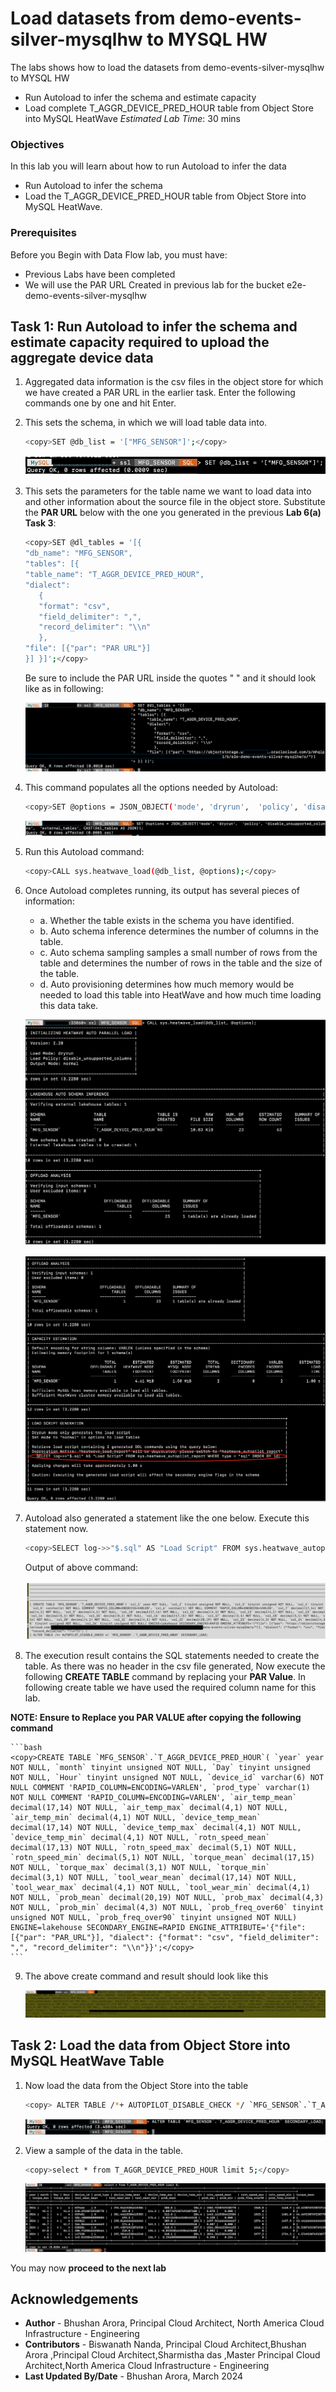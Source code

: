 
# Load datasets from demo-events-silver-mysqlhw to MYSQL HW

The labs shows how to load the datasets from demo-events-silver-mysqlhw to MYSQL HW
- Run Autoload to infer the schema and estimate capacity
- Load complete T\_AGGR\_DEVICE\_PRED\_HOUR table from Object Store into MySQL HeatWave
*Estimated Lab Time*: 30 mins

### Objectives

In this lab you will learn about how to run Autoload to infer the data 


- Run Autoload to infer the schema 
- Load the T\_AGGR\_DEVICE\_PRED\_HOUR table from Object Store into MySQL HeatWave.



### Prerequisites

Before you Begin with Data Flow lab, you must have:

* Previous Labs have been completed
* We will use the PAR URL Created in previous lab for the bucket e2e-demo-events-silver-mysqlhw

## Task 1: Run Autoload to infer the schema and estimate capacity required to upload the aggregate device data 

1. Aggregated data information is the csv files in the object store for which we have created a PAR URL in the earlier task. Enter the following commands one by one and hit Enter.

2. This sets the schema, in which we will load table data into.  

    ```bash
    <copy>SET @db_list = '["MFG_SENSOR"]';</copy>
    ```
    ![autopilot set dblist example](./images/set-db-list.png "autopilot set dblist example")


3. This sets the parameters for the table name we want to load data into and other information about the source file in the object store. Substitute the **PAR URL** below with the one you generated in the previous **Lab 6(a) Task 3**:
    ```bash
    <copy>SET @dl_tables = '[{
    "db_name": "MFG_SENSOR",
    "tables": [{
    "table_name": "T_AGGR_DEVICE_PRED_HOUR",
    "dialect": 
       {
       "format": "csv",
       "field_delimiter": ",",
       "record_delimiter": "\\n"
       },
    "file": [{"par": "PAR URL"}]
    }] }]';</copy>
    ```
    Be sure to include the PAR URL inside the quotes " " and it should look like as in following:

    ![autopilot set table example](./images/set-load-table-examples.png "autopilot set table example")

4. This command populates all the options needed by Autoload:

    ```bash
    <copy>SET @options = JSON_OBJECT('mode', 'dryrun',  'policy', 'disable_unsupported_columns',  'external_tables', CAST(@dl_tables AS JSON));</copy>
    ```
    ![autopilot set option](./images/set-options.png "autopilot set option example")

5. Run this Autoload command:

    ```bash
    <copy>CALL sys.heatwave_load(@db_list, @options);</copy>
    ```


6. Once Autoload completes running, its output has several pieces of information:
    - a. Whether the table exists in the schema you have identified.
    - b. Auto schema inference determines the number of columns in the table.
    - c. Auto schema sampling samples a small number of rows from the table and determines the number of rows in the table and the size of the table.
    - d. Auto provisioning determines how much memory would be needed to load this table into HeatWave and how much time loading this data take.

    ![Load Script](./images/heatwave-load-op1.png "load script dryrun")

    ![Load Script log](./images/heatwave-load-op2.png "load script log dryrun")

7. Autoload also generated a statement like the one below. Execute this statement now.

    ```bash
    <copy>SELECT log->>"$.sql" AS "Load Script" FROM sys.heatwave_autopilot_report WHERE type = "sql" ORDER BY id;</copy>
    ```

    Output of above command:

    ![log table output](./images/log-create-table-output.png "log table output dryrun")


8. The execution result contains the SQL statements needed to create the table. As there was no header in the csv file generated,  Now execute the following **CREATE TABLE** command by replacing your **PAR Value**. In following create table we have used the required column name for this lab.
 
 **NOTE: Ensure to Replace you PAR VALUE after copying the following command**


    ```bash
    <copy>CREATE TABLE `MFG_SENSOR`.`T_AGGR_DEVICE_PRED_HOUR`( `year` year NOT NULL, `month` tinyint unsigned NOT NULL, `Day` tinyint unsigned NOT NULL, `Hour` tinyint unsigned NOT NULL, `device_id` varchar(6) NOT NULL COMMENT 'RAPID_COLUMN=ENCODING=VARLEN', `prod_type` varchar(1) NOT NULL COMMENT 'RAPID_COLUMN=ENCODING=VARLEN', `air_temp_mean` decimal(17,14) NOT NULL, `air_temp_max` decimal(4,1) NOT NULL, `air_temp_min` decimal(4,1) NOT NULL, `device_temp_mean` decimal(17,14) NOT NULL, `device_temp_max` decimal(4,1) NOT NULL, `device_temp_min` decimal(4,1) NOT NULL, `rotn_speed_mean` decimal(17,13) NOT NULL, `rotn_speed_max` decimal(5,1) NOT NULL, `rotn_speed_min` decimal(5,1) NOT NULL, `torque_mean` decimal(17,15) NOT NULL, `torque_max` decimal(3,1) NOT NULL, `torque_min` decimal(3,1) NOT NULL, `tool_wear_mean` decimal(17,14) NOT NULL, `tool_wear_max` decimal(4,1) NOT NULL, `tool_wear_min` decimal(4,1) NOT NULL, `prob_mean` decimal(20,19) NOT NULL, `prob_max` decimal(4,3) NOT NULL, `prob_min` decimal(4,3) NOT NULL, `prob_freq_over60` tinyint unsigned NOT NULL, `prob_freq_over90` tinyint unsigned NOT NULL) ENGINE=lakehouse SECONDARY_ENGINE=RAPID ENGINE_ATTRIBUTE='{"file": [{"par": "PAR_URL"}], "dialect": {"format": "csv", "field_delimiter": ",", "record_delimiter": "\\n"}}';</copy>
    ```


9. The above create command and result should look like this

      ![Create Table Main](./images/create-table-output-main.png "create table main")

## Task 2: Load the data from Object Store into MySQL HeatWave Table


1. Now load the data from the Object Store into the table

    ```bash
    <copy> ALTER TABLE /*+ AUTOPILOT_DISABLE_CHECK */ `MFG_SENSOR`.`T_AGGR_DEVICE_PRED_HOUR` SECONDARY_LOAD; </copy>
    ```
    ![Load Table](./images/alter-table-load.png "load aggr table")


2. View a sample of the data in the table.

    ```bash
    <copy>select * from T_AGGR_DEVICE_PRED_HOUR limit 5;</copy>
    ```
    ![Sample Reuslt](./images/sample-five-rows.png "sample result")



You may now **proceed to the next lab**
## Acknowledgements
* **Author** -  Bhushan Arora, Principal Cloud Architect, North America Cloud Infrastructure - Engineering
* **Contributors** -  Biswanath Nanda, Principal Cloud Architect,Bhushan Arora ,Principal Cloud Architect,Sharmistha das ,Master Principal Cloud Architect,North America Cloud Infrastructure - Engineering
* **Last Updated By/Date** - Bhushan Arora, March 2024

